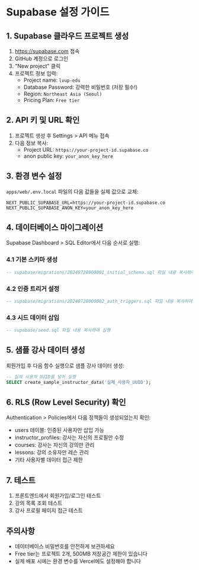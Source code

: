 # Supabase 설정 가이드

## 1. Supabase 클라우드 프로젝트 생성

1. https://supabase.com 접속
2. GitHub 계정으로 로그인
3. "New project" 클릭
4. 프로젝트 정보 입력:
   - Project name: `lvup-edu`
   - Database Password: 강력한 비밀번호 (저장 필수!)
   - Region: `Northeast Asia (Seoul)`
   - Pricing Plan: `Free tier`

## 2. API 키 및 URL 확인

1. 프로젝트 생성 후 Settings > API 메뉴 접속
2. 다음 정보 복사:
   - Project URL: `https://your-project-id.supabase.co`
   - anon public key: `your_anon_key_here`

## 3. 환경 변수 설정

`apps/web/.env.local` 파일의 다음 값들을 실제 값으로 교체:

```env
NEXT_PUBLIC_SUPABASE_URL=https://your-project-id.supabase.co
NEXT_PUBLIC_SUPABASE_ANON_KEY=your_anon_key_here
```

## 4. 데이터베이스 마이그레이션

Supabase Dashboard > SQL Editor에서 다음 순서로 실행:

### 4.1 기본 스키마 생성
```sql
-- supabase/migrations/20240728000001_initial_schema.sql 파일 내용 복사하여 실행
```

### 4.2 인증 트리거 설정
```sql
-- supabase/migrations/20240728000002_auth_triggers.sql 파일 내용 복사하여 실행
```

### 4.3 시드 데이터 삽입
```sql
-- supabase/seed.sql 파일 내용 복사하여 실행
```

## 5. 샘플 강사 데이터 생성

회원가입 후 다음 함수 실행으로 샘플 강사 데이터 생성:

```sql
-- 실제 사용자 UUID를 넣어 실행
SELECT create_sample_instructor_data('실제_사용자_UUID');
```

## 6. RLS (Row Level Security) 확인

Authentication > Policies에서 다음 정책들이 생성되었는지 확인:
- users 테이블: 인증된 사용자만 삽입 가능
- instructor_profiles: 강사는 자신의 프로필만 수정
- courses: 강사는 자신의 강의만 관리
- lessons: 강의 소유자만 레슨 관리
- 기타 사용자별 데이터 접근 제한

## 7. 테스트

1. 프론트엔드에서 회원가입/로그인 테스트
2. 강의 목록 조회 테스트
3. 강사 프로필 페이지 접근 테스트

## 주의사항

- 데이터베이스 비밀번호를 안전하게 보관하세요
- Free tier는 프로젝트 2개, 500MB 저장공간 제한이 있습니다
- 실제 배포 시에는 환경 변수를 Vercel에도 설정해야 합니다